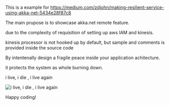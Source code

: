 This is a example for https://medium.com/zdjohn/making-resilient-service-using-akka-net-5434e28f87c8

The main prupose is to showcase akka.net remote feature.

due to the complexity of requisition of setting up aws IAM and kinesis.

kinesis processor is not hooked up by default, but sample and comments is provided inside the source code

By intentenally design a fragile peace inside your application achitecture.

it protects the system as whole burning down.

i live, i die , i live again

![i live, i die , i live again](http://i.makeagif.com/media/6-02-2016/X0PGo3.gif)


Happy coding!
